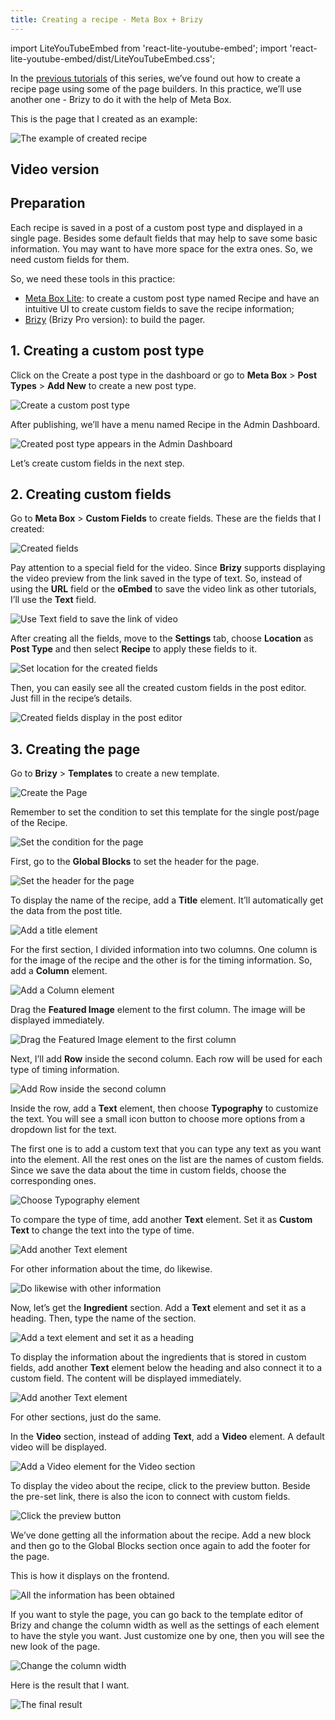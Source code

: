 ```yaml
---
title: Creating a recipe - Meta Box + Brizy
---
```


import LiteYouTubeEmbed from 'react-lite-youtube-embed';
import 'react-lite-youtube-embed/dist/LiteYouTubeEmbed.css';

In the [previous tutorials](https://docs.metabox.io/tutorials/create-recipes-meta-box-zion/) of this series, we’ve found out how to create a recipe page using some of the page builders. In this practice, we’ll use another one - Brizy to do it with the help of Meta Box.

This is the page that I created as an example:

![The example of created recipe](https://imgur.elightup.com/f1XeFRO.png)

## Video version

<LiteYouTubeEmbed id='wCKxZEQ4uRE' />

## Preparation

Each recipe is saved in a post of a custom post type and displayed in a single page. Besides some default fields that may help to save some basic information. You may want to have more space for the extra ones. So, we need custom fields for them.

So, we need these tools in this practice:
* [Meta Box Lite](https://metabox.io/lite/): to create a custom post type named Recipe and have an intuitive UI to create custom fields to save the recipe information;
* [Brizy](https://www.brizy.io/) (Brizy Pro version): to build the pager.

## 1. Creating a custom post type

Click on the Create a post type in the dashboard or go to **Meta Box** > **Post Types** > **Add New** to create a new post type.

![Create a custom post type](https://imgur.elightup.com/68NYL42.png)

After publishing, we’ll have a menu named Recipe in the Admin Dashboard.

![Created post type appears in the Admin Dashboard](https://imgur.elightup.com/TJDJRAH.png)

Let’s create custom fields in the next step.

## 2. Creating custom fields

Go to **Meta Box** > **Custom Fields** to create fields. These are the fields that I created:

![Created fields](https://imgur.elightup.com/NExew0x.png)

Pay attention to a special field for the video. Since **Brizy** supports displaying the video preview from the link saved in the type of text. So, instead of using the **URL** field or the **oEmbed** to save the video link as other tutorials, I’ll use the **Text** field.

![Use Text field to save the link of video](https://imgur.elightup.com/MxWOuhb.png)

After creating all the fields, move to the **Settings** tab, choose **Location** as **Post Type** and then select **Recipe** to apply these fields to it.

![Set location for the created fields](https://imgur.elightup.com/QrBZDjK.png)

Then, you can easily see all the created custom fields in the post editor. Just fill in the recipe’s details.

![Created fields display in the post editor](https://imgur.elightup.com/auwABHx.png)

## 3. Creating the page

Go to **Brizy** > **Templates** to create a new template.

![Create the Page](https://imgur.elightup.com/gFHul7c.png)

Remember to set the condition to set this template for the single post/page of the Recipe.

![Set the condition for the page](https://imgur.elightup.com/WqXrE6r.png)

First, go to the **Global Blocks** to set the header for the page.

![Set the header for the page](https://imgur.elightup.com/mRv2sII.png)

To display the name of the recipe, add a **Title** element. It’ll automatically get the data from the post title.

![Add a title element](https://imgur.elightup.com/Gcw0QQo.png)

For the first section, I divided information into two columns. One column is for the image of the recipe and the other is for the timing information. So, add a **Column** element.

![Add a Column element](https://imgur.elightup.com/7POiMkt.png)

Drag the **Featured Image** element to the first column. The image will be displayed immediately.

![Drag the Featured Image element to the first column](https://imgur.elightup.com/ZFhVSYX.png)

Next, I’ll add **Row** inside the second column. Each row will be used for each type of timing information.

![Add Row inside the second column](https://imgur.elightup.com/sKxGm8I.png)

Inside the row, add a **Text** element, then choose **Typography** to customize the text. You will see a small icon button to choose more options from a dropdown list for the text.

The first one is to add a custom text that you can type any text as you want into the element. All the rest ones on the list are the names of custom fields. Since we save the data about the time in custom fields, choose the corresponding ones.

![Choose Typography element](https://imgur.elightup.com/A9hUdcZ.gif)

To compare the type of time, add another **Text** element. Set it as **Custom Text** to change the text into the type of time.

![Add another Text element](https://imgur.elightup.com/Z5S2yQW.gif)

For other information about the time, do likewise.

![Do likewise with other information](https://imgur.elightup.com/i0b7XC8.png)

Now, let’s get the **Ingredient** section. Add a **Text** element and set it as a heading. Then, type the name of the section.

![Add a text element and set it as a heading](https://imgur.elightup.com/3Pk7CNl.png)

To display the information about the ingredients that is stored in custom fields, add another **Text** element below the heading and also connect it to a custom field. The content will be displayed immediately.

![Add another Text element](https://imgur.elightup.com/uD14rHX.gif)

For other sections, just do the same.

In the **Video** section, instead of adding **Text**, add a **Video** element. A default video will be displayed.

![Add a Video element for the Video section](https://imgur.elightup.com/bVgDpg5.png)

To display the video about the recipe, click to the preview button. Beside the pre-set link, there is also the icon to connect with custom fields.

![Click the preview button](https://imgur.elightup.com/N1XCATf.png)

We’ve done getting all the information about the recipe. Add a new block and then go to the Global Blocks section once again to add the footer for the page.

This is how it displays on the frontend.

![All the information has been obtained](https://imgur.elightup.com/VdhHvbY.png)

If you want to style the page, you can go back to the template editor of Brizy and change the column width as well as the settings of each element to have the style you want. Just customize one by one, then you will see the new look of the page.

![Change the column width](https://imgur.elightup.com/c0A39P2.png)

Here is the result that I want.

![The final result](https://imgur.elightup.com/f1XeFRO.png)

